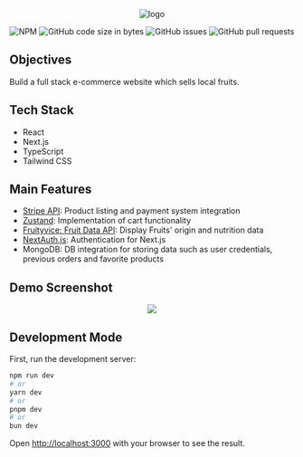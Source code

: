 <div align="center">

![logo](https://github.com/eshinhw/papas-orchard/assets/41933169/b811ed1b-c007-4319-9d56-3669c76c40d4)

</div>

<div align="center">

  ![NPM](https://img.shields.io/npm/l/nextjs)
  ![GitHub code size in bytes](https://img.shields.io/github/languages/code-size/eshinhw/papas-orchard)
  ![GitHub issues](https://img.shields.io/github/issues/eshinhw/papas-orchard)
  ![GitHub pull requests](https://img.shields.io/github/issues-pr/eshinhw/papas-orchard)
  
</div>

## Objectives

Build a full stack e-commerce website which sells local fruits.

## Tech Stack

- React
- Next.js
- TypeScript
- Tailwind CSS

## Main Features

- [Stripe API](https://stripe.com/docs/api): Product listing and payment system integration
- [Zustand](https://github.com/pmndrs/zustand): Implementation of cart functionality
- [Fruityvice: Fruit Data API](https://www.fruityvice.com): Display Fruits' origin and nutrition data
- [NextAuth.js](https://next-auth.js.org): Authentication for Next.js
- MongoDB: DB integration for storing data such as user credentials, previous orders and favorite products

## Demo Screenshot

<div align="center">
  <img src="https://github.com/eshinhw/papas-orchard/assets/41933169/5494ffa0-e5af-4cf1-99fc-b7ff2f4447cb"/>
</div>


## Development Mode

First, run the development server:

```bash
npm run dev
# or
yarn dev
# or
pnpm dev
# or
bun dev
```

Open [http://localhost:3000](http://localhost:3000) with your browser to see the result.

